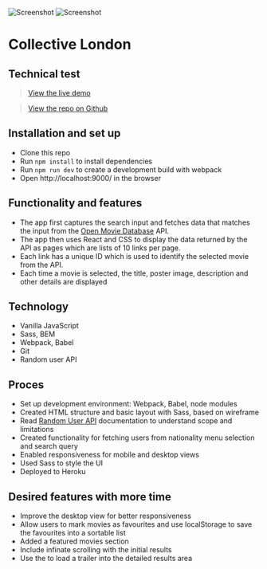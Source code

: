 ![Screenshot](./src/images/react-cinema-screenshot-mobile.png) 
![Screenshot](./src/images/react-cinema-screenshot-ipad.png) 

# Collective London

## Technical test

> [View the live demo](https://moviewer.herokuapp.com/)

> [View the repo on Github](https://github.com/rolandjlevy/moview)

## Installation and set up
+ Clone this repo
+ Run `npm install` to install dependencies
+ Run `npm run dev` to create a development build with webpack
+ Open http://localhost:9000/ in the browser

## Functionality and features
+ The app first captures the search input and fetches data that matches the input from the [Open Movie Database](http://www.omdbapi.com) API. 
+ The app then uses React and CSS to display the data returned by the API as pages which are lists of 10 links per page. 
+ Each link has a unique ID which is used to identify the selected movie from the API.
+ Each time a movie is selected, the title, poster image, description and other details are displayed

## Technology
+ Vanilla JavaScript
+ Sass, BEM
+ Webpack, Babel
+ Git
+ Random user API

## Proces
+ Set up development environment: Webpack, Babel, node modules
+ Created HTML structure and basic layout with Sass, based on wireframe
+ Read [Random User API](https://randomuser.me) documentation to understand scope and limitations
+ Created functionality for fetching users from nationality menu selection and search query
+ Enabled responsiveness for mobile and desktop views
+ Used Sass to style the UI
+ Deployed to Heroku



## Desired features with more time
+ Improve the desktop view for better responsiveness
+ Allow users to mark movies as favourites and use localStorage to save the favourites into a sortable list
+ Added a featured movies section
+ Include infinate scrolling with the initial results
+ Use the  to load a trailer into the detailed results area
